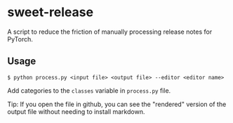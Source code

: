 # sweet-release
A script to reduce the friction of manually processing release notes for PyTorch.

## Usage
```shell
$ python process.py <input file> <output file> --editor <editor name>
```

Add categories to the `classes` variable in `process.py` file.

Tip: If you open the file in github, you can see the "rendered" version of the output file without needing to install markdown.
